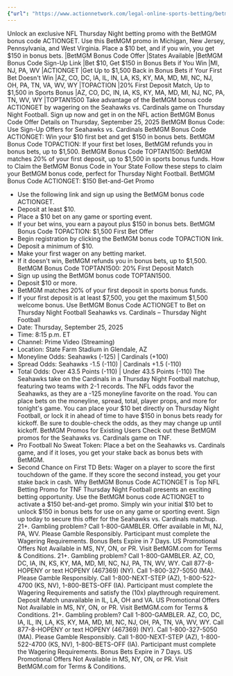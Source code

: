 ```yaml
---
{"url": "https://www.actionnetwork.com/legal-online-sports-betting/betmgm-bonus-code-actionget-score-150-bonus-for-thursday-night-football", "title": "NFL BetMGM Bonus Code ACTIONGET: Score $150 Bonus for TNF", "published": "2025-09-25T16:20:23.000Z", "source": "actionnetwork.com", "ingested": "2025-09-27"}
---
```


Unlock an exclusive NFL Thursday Night betting promo with the BetMGM bonus code ACTIONGET. Use this BetMGM promo in Michigan, New Jersey, Pennsylvania, and West Virginia. Place a $10 bet, and if you win, you get $150 in bonus bets.
|BetMGM Bonus Code Offer
|States Available
|BetMGM Bonus Code Sign-Up Link
|Bet $10, Get $150 in Bonus Bets if You Win
|MI, NJ, PA, WV
|ACTIONGET
|Get Up to $1,500 Back in Bonus Bets if Your First Bet Doesn't Win
|AZ, CO, DC, IA, IL, IN, LA, KS, KY, MA, MD, MI, NC, NJ, OH, PA, TN, VA, WV, WY
|TOPACTION
|20% First Deposit Match, Up to $1,500 in Sports Bonus
|AZ, CO, DC, IN, IA, KS, KY, MA, MD, MI, NJ, NC, PA, TN, WV, WY
|TOPTAN1500
Take advantage of the BetMGM bonus code ACTIONGET by wagering on the Seahawks vs. Cardinals game on Thursday Night Football. Sign up now and get in on the NFL action
BetMGM Bonus Code Offer Details on Thursday, September 25, 2025
BetMGM Bonus Code: Use Sign-Up Offers for Seahawks vs. Cardinals
BetMGM Bonus Code ACTIONGET: Win your $10 first bet and get $150 in bonus bets.
BetMGM Bonus Code TOPACTION: If your first bet loses, BetMGM refunds you in bonus bets, up to $1,500.
BetMGM Bonus Code TOPTAN1500: BetMGM matches 20% of your first deposit, up to $1,500 in sports bonus funds.
How to Claim the BetMGM Bonus Code in Your State
Follow these steps to claim your BetMGM bonus code, perfect for Thursday Night Football.
BetMGM Bonus Code ACTIONGET: $150 Bet-and-Get Promo
- Use the following link and sign up using the BetMGM bonus code ACTIONGET.
- Deposit at least $10.
- Place a $10 bet on any game or sporting event.
- If your bet wins, you earn a payout plus $150 in bonus bets.
BetMGM Bonus Code TOPACTION: $1,500 First Bet Offer
- Begin registration by clicking the BetMGM bonus code TOPACTION link.
- Deposit a minimum of $10.
- Make your first wager on any betting market.
- If it doesn't win, BetMGM refunds you in bonus bets, up to $1,500.
BetMGM Bonus Code TOPTAN1500: 20% First Deposit Match
- Sign up using the BetMGM bonus code TOPTAN1500.
- Deposit $10 or more.
- BetMGM matches 20% of your first deposit in sports bonus funds.
- If your first deposit is at least $7,500, you get the maximum $1,500 welcome bonus.
Use BetMGM Bonus Code ACTIONGET to Bet on Thursday Night Football
Seahawks vs. Cardinals – Thursday Night Football
- Date: Thursday, September 25, 2025
- Time: 8:15 p.m. ET
- Channel: Prime Video (Streaming)
- Location: State Farm Stadium in Glendale, AZ
- Moneyline Odds: Seahawks (-125) | Cardinals (+100)
- Spread Odds: Seahawks -1.5 (-110) | Cardinals +1.5 (-110)
- Total Odds: Over 43.5 Points (-110) | Under 43.5 Points (-110)
The Seahawks take on the Cardinals in a Thursday Night Football matchup, featuring two teams with 2-1 records. The NFL odds favor the Seahawks, as they are a -125 moneyline favorite on the road. You can place bets on the moneyline, spread, total, player props, and more for tonight's game.
You can place your $10 bet directly on Thursday Night Football, or lock it in ahead of time to have $150 in bonus bets ready for kickoff. Be sure to double-check the odds, as they may change up until kickoff.
BetMGM Promos for Existing Users
Check out these BetMGM promos for the Seahawks vs. Cardinals game on TNF.
- Pro Football No Sweat Token: Place a bet on the Seahawks vs. Cardinals game, and if it loses, you get your stake back as bonus bets with BetMGM.
- Second Chance on First TD Bets: Wager on a player to score the first touchdown of the game. If they score the second instead, you get your stake back in cash.
Why BetMGM Bonus Code ACTIONGET is Top NFL Betting Promo for TNF
Thursday Night Football presents an exciting betting opportunity. Use the BetMGM bonus code ACTIONGET to activate a $150 bet-and-get promo. Simply win your initial $10 bet to unlock $150 in bonus bets for use on any game or sporting event. Sign up today to secure this offer for the Seahawks vs. Cardinals matchup.
21+. Gambling problem? Call 1-800-GAMBLER. Offer available in MI, NJ, PA, WV. Please Gamble Responsibly. Participant must complete the Wagering Requirements. Bonus Bets Expire in 7 Days. US Promotional Offers Not Available in MS, NY, ON, or PR. Visit BetMGM.com for Terms & Conditions.
21+. Gambling problem? Call 1-800-GAMBLER. AZ, CO, DC, IA, IN, KS, KY, MA, MD, MI, NC, NJ, PA, TN, WV, WY. Call 877-8-HOPENY or text HOPENY (467369) (NY). Call 1-800-327-5050 (MA). Please Gamble Responsibly. Call 1-800-NEXT-STEP (AZ), 1-800-522-4700 (KS, NV), 1-800-BETS-OFF (IA). Participant must complete the Wagering Requirements and satisfy the (10x) playthrough requirement. Deposit Match unavailable in IL, LA, OH and VA. US Promotional Offers Not Available in MS, NY, ON, or PR. Visit BetMGM.com for Terms & Conditions.
21+. Gambling problem? Call 1-800-GAMBLER. AZ, CO, DC, IA, IL, IN, LA, KS, KY, MA, MD, MI, NC, NJ, OH, PA, TN, VA, WV, WY. Call 877-8-HOPENY or text HOPENY (467369) (NY). Call 1-800-327-5050 (MA). Please Gamble Responsibly. Call 1-800-NEXT-STEP (AZ), 1-800-522-4700 (KS, NV), 1-800-BETS-OFF (IA). Participant must complete the Wagering Requirements. Bonus Bets Expire in 7 Days. US Promotional Offers Not Available in MS, NY, ON, or PR. Visit BetMGM.com for Terms & Conditions.